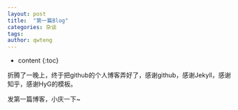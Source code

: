 ```yaml
---
layout: post
title:  "第一篇Blog"
categories: 杂谈
tags:  
author: qwteng
---
```


* content
{:toc}

折腾了一晚上，终于把github的个人博客弄好了，感谢github，感谢Jekyll，感谢知乎，感谢HyG的模板。

发第一篇博客，小庆一下~